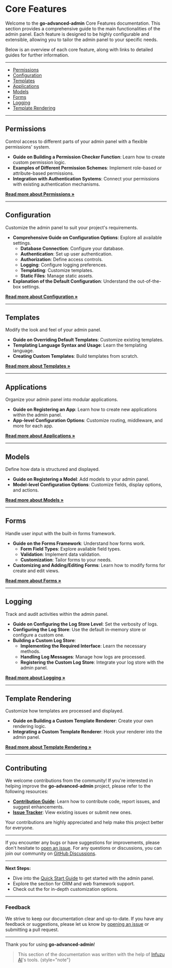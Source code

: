 # Core Features

Welcome to the **go-advanced-admin** Core Features documentation. This section provides a comprehensive guide to the 
main functionalities of the admin panel. Each feature is designed to be highly configurable and extensible, allowing 
you to tailor the admin panel to your specific needs.

Below is an overview of each core feature, along with links to detailed guides for further information.

---

- [Permissions](#permissions)
- [Configuration](#configuration)
- [Templates](#templates)
- [Applications](#applications)
- [Models](#models)
- [Forms](#forms)
- [Logging](#logging)
- [Template Rendering](#template-rendering)

---

## Permissions

Control access to different parts of your admin panel with a flexible permissions' system.

- **Guide on Building a Permission Checker Function**: Learn how to create custom permission logic.
- **Examples of Different Permission Schemes**: Implement role-based or attribute-based permissions.
- **Integration with Authentication Systems**: Connect your permissions with existing authentication mechanisms.

[**Read more about Permissions »**](Permissions.md)

---

## Configuration

Customize the admin panel to suit your project's requirements.

- **Comprehensive Guide on Configuration Options**: Explore all available settings.
    - **Database Connection**: Configure your database.
    - **Authentication**: Set up user authentication.
    - **Authorization**: Define access controls.
    - **Logging**: Configure logging preferences.
    - **Templating**: Customize templates.
    - **Static Files**: Manage static assets.
- **Explanation of the Default Configuration**: Understand the out-of-the-box settings.

[**Read more about Configuration »**](Configuration.md)

---

## Templates

Modify the look and feel of your admin panel.

- **Guide on Overriding Default Templates**: Customize existing templates.
- **Templating Language Syntax and Usage**: Learn the templating language.
- **Creating Custom Templates**: Build templates from scratch.

[**Read more about Templates »**](Templates.md)

---

## Applications

Organize your admin panel into modular applications.

- **Guide on Registering an App**: Learn how to create new applications within the admin panel.
- **App-level Configuration Options**: Customize routing, middleware, and more for each app.

[**Read more about Applications »**](Applications.md)

---

## Models

Define how data is structured and displayed.

- **Guide on Registering a Model**: Add models to your admin panel.
- **Model-level Configuration Options**: Customize fields, display options, and actions.

[**Read more about Models »**](Models.md)

---

## Forms

Handle user input with the built-in forms framework.

- **Guide on the Forms Framework**: Understand how forms work.
    - **Form Field Types**: Explore available field types.
    - **Validation**: Implement data validation.
    - **Customization**: Tailor forms to your needs.
- **Customizing and Adding/Editing Forms**: Learn how to modify forms for create and edit views.

[**Read more about Forms »**](Forms.md)

---

## Logging

Track and audit activities within the admin panel.

- **Guide on Configuring the Log Store Level**: Set the verbosity of logs.
- **Configuring the Log Store**: Use the default in-memory store or configure a custom one.
- **Building a Custom Log Store**:
    - **Implementing the Required Interface**: Learn the necessary methods.
    - **Handling Log Messages**: Manage how logs are processed.
    - **Registering the Custom Log Store**: Integrate your log store with the admin panel.

[**Read more about Logging »**](Logging.md)

---

## Template Rendering

Customize how templates are processed and displayed.

- **Guide on Building a Custom Template Renderer**: Create your own rendering logic.
- **Integrating a Custom Template Renderer**: Hook your renderer into the admin panel.

[**Read more about Template Rendering »**](Template-Rendering.md)

---

## Contributing

We welcome contributions from the community! If you're interested in helping improve the **go-advanced-admin** project, 
please refer to the following resources:

- **[Contribution Guide](Contributing.md)**: Learn how to contribute code, report issues, and suggest enhancements.
- **[Issue Tracker](https://github.com/go-advanced-admin/admin/issues)**: View existing issues or submit new ones.

Your contributions are highly appreciated and help make this project better for everyone.

---

If you encounter any bugs or have suggestions for improvements, please don't hesitate to 
[open an issue](https://github.com/go-advanced-admin/admin/issues). For any questions or discussions, you can join our 
community on [GitHub Discussions](https://github.com/go-advanced-admin/admin/discussions).

---

**Next Steps:**

- Dive into the [Quick Start Guide](Quick-Start.md) to get started with the admin panel.
- Explore the [](Integrations.md) section for ORM and web framework support.
- Check out the [](Advanced-Topics.md) for in-depth customization options.

---

### Feedback

We strive to keep our documentation clear and up-to-date. If you have any feedback or suggestions, please let us know 
by [opening an issue](https://github.com/go-advanced-admin/admin/issues/new/choose) or submitting a pull request.

---

Thank you for using **go-advanced-admin**!

> This section of the documentation was written with the help of [Infuzu AI](https://infuzu.com)'s tools.
{style="note"}
